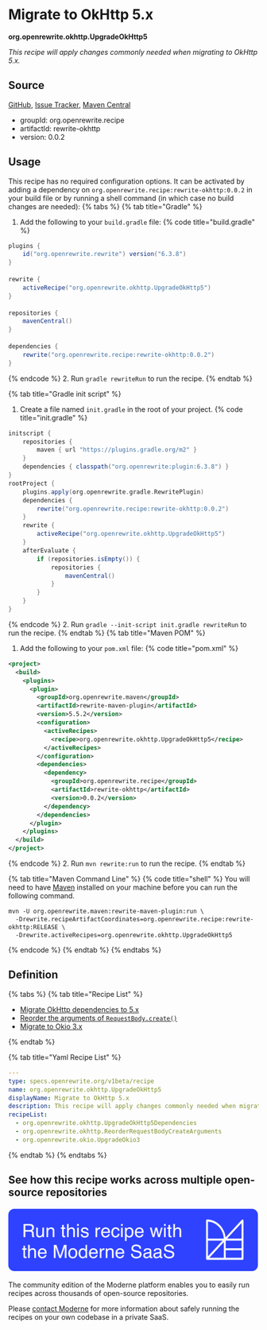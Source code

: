# Migrate to OkHttp 5.x

**org.openrewrite.okhttp.UpgradeOkHttp5**

_This recipe will apply changes commonly needed when migrating to OkHttp 5.x._

## Source

[GitHub](https://github.com/openrewrite/rewrite-okhttp/blob/main/src/main/resources/META-INF/rewrite/okhttp-5.yml), [Issue Tracker](https://github.com/openrewrite/rewrite-okhttp/issues), [Maven Central](https://central.sonatype.com/artifact/org.openrewrite.recipe/rewrite-okhttp/0.0.2/jar)

* groupId: org.openrewrite.recipe
* artifactId: rewrite-okhttp
* version: 0.0.2


## Usage

This recipe has no required configuration options. It can be activated by adding a dependency on `org.openrewrite.recipe:rewrite-okhttp:0.0.2` in your build file or by running a shell command (in which case no build changes are needed): 
{% tabs %}
{% tab title="Gradle" %}
1. Add the following to your `build.gradle` file:
{% code title="build.gradle" %}
```groovy
plugins {
    id("org.openrewrite.rewrite") version("6.3.8")
}

rewrite {
    activeRecipe("org.openrewrite.okhttp.UpgradeOkHttp5")
}

repositories {
    mavenCentral()
}

dependencies {
    rewrite("org.openrewrite.recipe:rewrite-okhttp:0.0.2")
}
```
{% endcode %}
2. Run `gradle rewriteRun` to run the recipe.
{% endtab %}

{% tab title="Gradle init script" %}
1. Create a file named `init.gradle` in the root of your project.
{% code title="init.gradle" %}
```groovy
initscript {
    repositories {
        maven { url "https://plugins.gradle.org/m2" }
    }
    dependencies { classpath("org.openrewrite:plugin:6.3.8") }
}
rootProject {
    plugins.apply(org.openrewrite.gradle.RewritePlugin)
    dependencies {
        rewrite("org.openrewrite.recipe:rewrite-okhttp:0.0.2")
    }
    rewrite {
        activeRecipe("org.openrewrite.okhttp.UpgradeOkHttp5")
    }
    afterEvaluate {
        if (repositories.isEmpty()) {
            repositories {
                mavenCentral()
            }
        }
    }
}
```
{% endcode %}
2. Run `gradle --init-script init.gradle rewriteRun` to run the recipe.
{% endtab %}
{% tab title="Maven POM" %}
1. Add the following to your `pom.xml` file:
{% code title="pom.xml" %}
```xml
<project>
  <build>
    <plugins>
      <plugin>
        <groupId>org.openrewrite.maven</groupId>
        <artifactId>rewrite-maven-plugin</artifactId>
        <version>5.5.2</version>
        <configuration>
          <activeRecipes>
            <recipe>org.openrewrite.okhttp.UpgradeOkHttp5</recipe>
          </activeRecipes>
        </configuration>
        <dependencies>
          <dependency>
            <groupId>org.openrewrite.recipe</groupId>
            <artifactId>rewrite-okhttp</artifactId>
            <version>0.0.2</version>
          </dependency>
        </dependencies>
      </plugin>
    </plugins>
  </build>
</project>
```
{% endcode %}
2. Run `mvn rewrite:run` to run the recipe.
{% endtab %}

{% tab title="Maven Command Line" %}
{% code title="shell" %}
You will need to have [Maven](https://maven.apache.org/download.cgi) installed on your machine before you can run the following command.

```shell
mvn -U org.openrewrite.maven:rewrite-maven-plugin:run \
  -Drewrite.recipeArtifactCoordinates=org.openrewrite.recipe:rewrite-okhttp:RELEASE \
  -Drewrite.activeRecipes=org.openrewrite.okhttp.UpgradeOkHttp5
```
{% endcode %}
{% endtab %}
{% endtabs %}

## Definition

{% tabs %}
{% tab title="Recipe List" %}
* [Migrate OkHttp dependencies to 5.x](../okhttp/upgradeokhttp5dependencies.md)
* [Reorder the arguments of `RequestBody.create()`](../okhttp/reorderrequestbodycreatearguments.md)
* [Migrate to Okio 3.x](../okio/upgradeokio3.md)

{% endtab %}

{% tab title="Yaml Recipe List" %}
```yaml
---
type: specs.openrewrite.org/v1beta/recipe
name: org.openrewrite.okhttp.UpgradeOkHttp5
displayName: Migrate to OkHttp 5.x
description: This recipe will apply changes commonly needed when migrating to OkHttp 5.x.
recipeList:
  - org.openrewrite.okhttp.UpgradeOkHttp5Dependencies
  - org.openrewrite.okhttp.ReorderRequestBodyCreateArguments
  - org.openrewrite.okio.UpgradeOkio3

```
{% endtab %}
{% endtabs %}

## See how this recipe works across multiple open-source repositories

[![Moderne Link Image](/.gitbook/assets/ModerneRecipeButton.png)](https://app.moderne.io/recipes/org.openrewrite.okhttp.UpgradeOkHttp5)

The community edition of the Moderne platform enables you to easily run recipes across thousands of open-source repositories.

Please [contact Moderne](https://moderne.io/product) for more information about safely running the recipes on your own codebase in a private SaaS.
